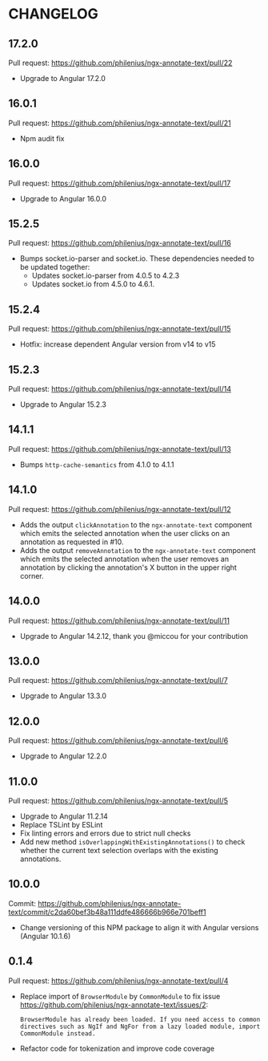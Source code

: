 # CHANGELOG

## 17.2.0

Pull request: https://github.com/philenius/ngx-annotate-text/pull/22

- Upgrade to Angular 17.2.0

## 16.0.1

Pull request: https://github.com/philenius/ngx-annotate-text/pull/21

- Npm audit fix

## 16.0.0

Pull request: https://github.com/philenius/ngx-annotate-text/pull/17

- Upgrade to Angular 16.0.0

## 15.2.5

Pull request: https://github.com/philenius/ngx-annotate-text/pull/16

- Bumps socket.io-parser and socket.io. These dependencies needed to be updated together:
  - Updates socket.io-parser from 4.0.5 to 4.2.3
  - Updates socket.io from 4.5.0 to 4.6.1.

## 15.2.4

Pull request: https://github.com/philenius/ngx-annotate-text/pull/15

- Hotfix: increase dependent Angular version from v14 to v15

## 15.2.3

Pull request: https://github.com/philenius/ngx-annotate-text/pull/14

- Upgrade to Angular 15.2.3

## 14.1.1

Pull request: https://github.com/philenius/ngx-annotate-text/pull/13

- Bumps `http-cache-semantics` from 4.1.0 to 4.1.1

## 14.1.0

Pull request: https://github.com/philenius/ngx-annotate-text/pull/12

- Adds the output `clickAnnotation` to the `ngx-annotate-text` component which emits the selected annotation when the user clicks on an annotation as requested in #10.
- Adds the output `removeAnnotation` to the `ngx-annotate-text` component which emits the selected annotation when the user removes an annotation by clicking the annotation's X button in the upper right corner.

## 14.0.0

Pull request: https://github.com/philenius/ngx-annotate-text/pull/11

- Upgrade to Angular 14.2.12, thank you @miccou for your contribution

## 13.0.0

Pull request: https://github.com/philenius/ngx-annotate-text/pull/7

- Upgrade to Angular 13.3.0

## 12.0.0

Pull request: https://github.com/philenius/ngx-annotate-text/pull/6

- Upgrade to Angular 12.2.0

## 11.0.0

Pull request: https://github.com/philenius/ngx-annotate-text/pull/5

- Upgrade to Angular 11.2.14
- Replace TSLint by ESLint
- Fix linting errors and errors due to strict null checks
- Add new method `isOverlappingWithExistingAnnotations()` to check whether the current text selection overlaps with the existing annotations.

## 10.0.0

Commit: https://github.com/philenius/ngx-annotate-text/commit/c2da60bef3b48a111ddfe486666b966e701beff1

- Change versioning of this NPM package to align it with Angular versions (Angular 10.1.6)

## 0.1.4

Pull request: https://github.com/philenius/ngx-annotate-text/pull/4

- Replace import of `BrowserModule` by `CommonModule` to fix issue https://github.com/philenius/ngx-annotate-text/issues/2:
  ```
  BrowserModule has already been loaded. If you need access to common directives such as NgIf and NgFor from a lazy loaded module, import CommonModule instead.
  ```
- Refactor code for tokenization and improve code coverage
